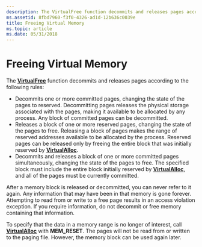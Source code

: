 ```yaml
---
description: The VirtualFree function decommits and releases pages according to the following rules.
ms.assetid: 8fbd7960-f3f0-4326-ad1d-12b636c0039e
title: Freeing Virtual Memory
ms.topic: article
ms.date: 05/31/2018
---
```


# Freeing Virtual Memory

The [**VirtualFree**](/windows/win32/api/memoryapi/nf-memoryapi-virtualfree) function decommits and releases pages according to the following rules:

-   Decommits one or more committed pages, changing the state of the pages to reserved. Decommitting pages releases the physical storage associated with the pages, making it available to be allocated by any process. Any block of committed pages can be decommitted.
-   Releases a block of one or more reserved pages, changing the state of the pages to free. Releasing a block of pages makes the range of reserved addresses available to be allocated by the process. Reserved pages can be released only by freeing the entire block that was initially reserved by [**VirtualAlloc**](/windows/win32/api/memoryapi/nf-memoryapi-virtualalloc).
-   Decommits and releases a block of one or more committed pages simultaneously, changing the state of the pages to free. The specified block must include the entire block initially reserved by [**VirtualAlloc**](/windows/win32/api/memoryapi/nf-memoryapi-virtualalloc), and all of the pages must be currently committed.

After a memory block is released or decommitted, you can never refer to it again. Any information that may have been in that memory is gone forever. Attempting to read from or write to a free page results in an access violation exception. If you require information, do not decommit or free memory containing that information.

To specify that the data in a memory range is no longer of interest, call [**VirtualAlloc**](/windows/win32/api/memoryapi/nf-memoryapi-virtualalloc) with **MEM\_RESET**. The pages will not be read from or written to the paging file. However, the memory block can be used again later.

 

 
